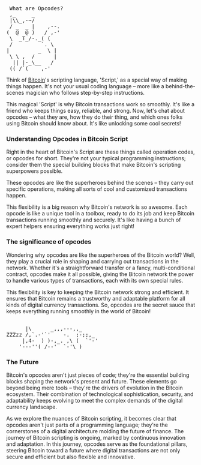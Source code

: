 <pre> What are Opcodes?
 ,_     _
 |\\_,-~/
 / _  _ |    ,--.
(  @  @ )   / ,-'
 \  _T_/-._( (
 /         `. \
|         _  \ |
 \ \ ,  /      |
  || |-_\__   /
 ((_/`(____,-'        
</pre>

Think of [Bitcoin](https://www.youtube.com/watch?v=41JCpzvnn_0)'s scripting language, 'Script,' as a special way of making things happen. It's not your usual coding language – more like a behind-the-scenes magician who follows step-by-step instructions.<br>

This magical 'Script' is why Bitcoin transactions work so smoothly. It's like a friend who keeps things easy, reliable, and strong. Now, let's chat about opcodes – what they are, how they do their thing, and which ones folks using Bitcoin should know about. It's like unlocking some cool secrets! <br>

### **Understanding Opcodes in Bitcoin Script**<br>

Right in the heart of Bitcoin's Script are these things called operation codes, or opcodes for short. They're not your typical programming instructions; consider them the special building blocks that make Bitcoin's scripting superpowers possible.<br>

These opcodes are like the superheroes behind the scenes – they carry out specific operations, making all sorts of cool and customized transactions happen.<br>

This flexibility is a big reason why Bitcoin's network is so awesome. Each opcode is like a unique tool in a toolbox, ready to do its job and keep Bitcoin transactions running smoothly and securely. It's like having a bunch of expert helpers ensuring everything works just right!<br>

### **The significance of opcodes**<br>

Wondering why opcodes are like the superheroes of the Bitcoin world? Well, they play a crucial role in shaping and carrying out transactions in the network. Whether it's a straightforward transfer or a fancy, multi-conditional contract, opcodes make it all possible, giving the Bitcoin network the power to handle various types of transactions, each with its own special rules.<br>

This flexibility is key to keeping the Bitcoin network strong and efficient. It ensures that Bitcoin remains a trustworthy and adaptable platform for all kinds of digital currency transactions. So, opcodes are the secret sauce that keeps everything running smoothly in the world of Bitcoin! <br>
<pre> 
      |\      _,,,---,,_
ZZZzz /,`.-'`'    -.  ;-;;,_
     |,4-  ) )-,_. ,\ (  `'-'
    '---''(_/--'  `-'\_)   
</pre> 

### **The Future**<br>

Bitcoin's opcodes aren't just pieces of code; they're the essential building blocks shaping the network's present and future. These elements go beyond being mere tools – they're the drivers of evolution in the Bitcoin ecosystem. Their combination of technological sophistication, security, and adaptability keeps evolving to meet the complex demands of the digital currency landscape.<br>

As we explore the nuances of Bitcoin scripting, it becomes clear that opcodes aren't just parts of a programming language; they're the cornerstones of a digital architecture molding the future of finance. The journey of Bitcoin scripting is ongoing, marked by continuous innovation and adaptation. In this journey, opcodes serve as the foundational pillars, steering Bitcoin toward a future where digital transactions are not only secure and efficient but also flexible and innovative. 

